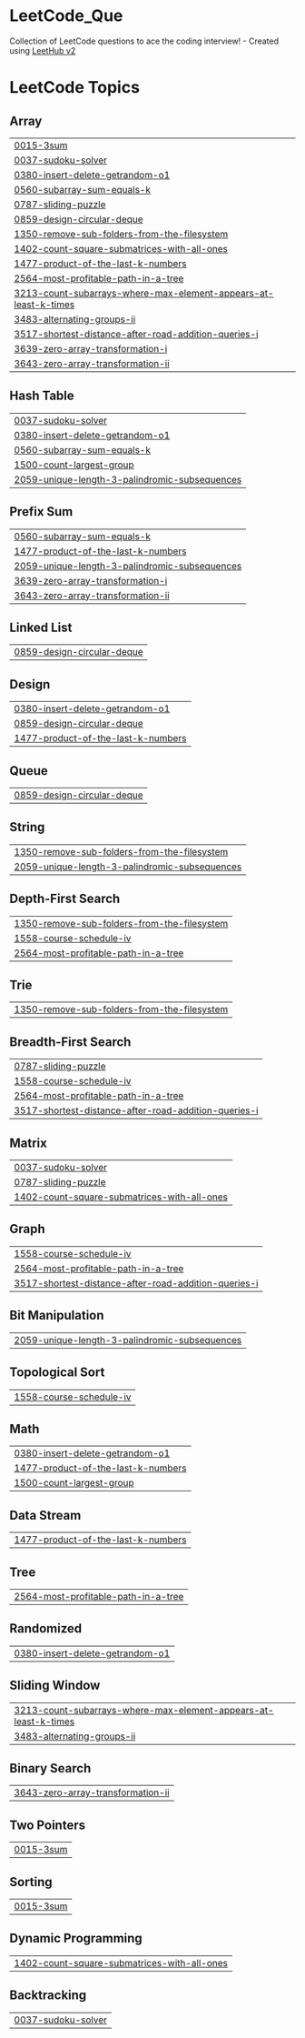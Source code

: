 # LeetCode_Que
Collection of LeetCode questions to ace the coding interview! - Created using [LeetHub v2](https://github.com/arunbhardwaj/LeetHub-2.0)

<!---LeetCode Topics Start-->
# LeetCode Topics
## Array
|  |
| ------- |
| [0015-3sum](https://github.com/spranjal3301/LeetCode_Que/tree/master/0015-3sum) |
| [0037-sudoku-solver](https://github.com/spranjal3301/LeetCode_Que/tree/master/0037-sudoku-solver) |
| [0380-insert-delete-getrandom-o1](https://github.com/spranjal3301/LeetCode_Que/tree/master/0380-insert-delete-getrandom-o1) |
| [0560-subarray-sum-equals-k](https://github.com/spranjal3301/LeetCode_Que/tree/master/0560-subarray-sum-equals-k) |
| [0787-sliding-puzzle](https://github.com/spranjal3301/LeetCode_Que/tree/master/0787-sliding-puzzle) |
| [0859-design-circular-deque](https://github.com/spranjal3301/LeetCode_Que/tree/master/0859-design-circular-deque) |
| [1350-remove-sub-folders-from-the-filesystem](https://github.com/spranjal3301/LeetCode_Que/tree/master/1350-remove-sub-folders-from-the-filesystem) |
| [1402-count-square-submatrices-with-all-ones](https://github.com/spranjal3301/LeetCode_Que/tree/master/1402-count-square-submatrices-with-all-ones) |
| [1477-product-of-the-last-k-numbers](https://github.com/spranjal3301/LeetCode_Que/tree/master/1477-product-of-the-last-k-numbers) |
| [2564-most-profitable-path-in-a-tree](https://github.com/spranjal3301/LeetCode_Que/tree/master/2564-most-profitable-path-in-a-tree) |
| [3213-count-subarrays-where-max-element-appears-at-least-k-times](https://github.com/spranjal3301/LeetCode_Que/tree/master/3213-count-subarrays-where-max-element-appears-at-least-k-times) |
| [3483-alternating-groups-ii](https://github.com/spranjal3301/LeetCode_Que/tree/master/3483-alternating-groups-ii) |
| [3517-shortest-distance-after-road-addition-queries-i](https://github.com/spranjal3301/LeetCode_Que/tree/master/3517-shortest-distance-after-road-addition-queries-i) |
| [3639-zero-array-transformation-i](https://github.com/spranjal3301/LeetCode_Que/tree/master/3639-zero-array-transformation-i) |
| [3643-zero-array-transformation-ii](https://github.com/spranjal3301/LeetCode_Que/tree/master/3643-zero-array-transformation-ii) |
## Hash Table
|  |
| ------- |
| [0037-sudoku-solver](https://github.com/spranjal3301/LeetCode_Que/tree/master/0037-sudoku-solver) |
| [0380-insert-delete-getrandom-o1](https://github.com/spranjal3301/LeetCode_Que/tree/master/0380-insert-delete-getrandom-o1) |
| [0560-subarray-sum-equals-k](https://github.com/spranjal3301/LeetCode_Que/tree/master/0560-subarray-sum-equals-k) |
| [1500-count-largest-group](https://github.com/spranjal3301/LeetCode_Que/tree/master/1500-count-largest-group) |
| [2059-unique-length-3-palindromic-subsequences](https://github.com/spranjal3301/LeetCode_Que/tree/master/2059-unique-length-3-palindromic-subsequences) |
## Prefix Sum
|  |
| ------- |
| [0560-subarray-sum-equals-k](https://github.com/spranjal3301/LeetCode_Que/tree/master/0560-subarray-sum-equals-k) |
| [1477-product-of-the-last-k-numbers](https://github.com/spranjal3301/LeetCode_Que/tree/master/1477-product-of-the-last-k-numbers) |
| [2059-unique-length-3-palindromic-subsequences](https://github.com/spranjal3301/LeetCode_Que/tree/master/2059-unique-length-3-palindromic-subsequences) |
| [3639-zero-array-transformation-i](https://github.com/spranjal3301/LeetCode_Que/tree/master/3639-zero-array-transformation-i) |
| [3643-zero-array-transformation-ii](https://github.com/spranjal3301/LeetCode_Que/tree/master/3643-zero-array-transformation-ii) |
## Linked List
|  |
| ------- |
| [0859-design-circular-deque](https://github.com/spranjal3301/LeetCode_Que/tree/master/0859-design-circular-deque) |
## Design
|  |
| ------- |
| [0380-insert-delete-getrandom-o1](https://github.com/spranjal3301/LeetCode_Que/tree/master/0380-insert-delete-getrandom-o1) |
| [0859-design-circular-deque](https://github.com/spranjal3301/LeetCode_Que/tree/master/0859-design-circular-deque) |
| [1477-product-of-the-last-k-numbers](https://github.com/spranjal3301/LeetCode_Que/tree/master/1477-product-of-the-last-k-numbers) |
## Queue
|  |
| ------- |
| [0859-design-circular-deque](https://github.com/spranjal3301/LeetCode_Que/tree/master/0859-design-circular-deque) |
## String
|  |
| ------- |
| [1350-remove-sub-folders-from-the-filesystem](https://github.com/spranjal3301/LeetCode_Que/tree/master/1350-remove-sub-folders-from-the-filesystem) |
| [2059-unique-length-3-palindromic-subsequences](https://github.com/spranjal3301/LeetCode_Que/tree/master/2059-unique-length-3-palindromic-subsequences) |
## Depth-First Search
|  |
| ------- |
| [1350-remove-sub-folders-from-the-filesystem](https://github.com/spranjal3301/LeetCode_Que/tree/master/1350-remove-sub-folders-from-the-filesystem) |
| [1558-course-schedule-iv](https://github.com/spranjal3301/LeetCode_Que/tree/master/1558-course-schedule-iv) |
| [2564-most-profitable-path-in-a-tree](https://github.com/spranjal3301/LeetCode_Que/tree/master/2564-most-profitable-path-in-a-tree) |
## Trie
|  |
| ------- |
| [1350-remove-sub-folders-from-the-filesystem](https://github.com/spranjal3301/LeetCode_Que/tree/master/1350-remove-sub-folders-from-the-filesystem) |
## Breadth-First Search
|  |
| ------- |
| [0787-sliding-puzzle](https://github.com/spranjal3301/LeetCode_Que/tree/master/0787-sliding-puzzle) |
| [1558-course-schedule-iv](https://github.com/spranjal3301/LeetCode_Que/tree/master/1558-course-schedule-iv) |
| [2564-most-profitable-path-in-a-tree](https://github.com/spranjal3301/LeetCode_Que/tree/master/2564-most-profitable-path-in-a-tree) |
| [3517-shortest-distance-after-road-addition-queries-i](https://github.com/spranjal3301/LeetCode_Que/tree/master/3517-shortest-distance-after-road-addition-queries-i) |
## Matrix
|  |
| ------- |
| [0037-sudoku-solver](https://github.com/spranjal3301/LeetCode_Que/tree/master/0037-sudoku-solver) |
| [0787-sliding-puzzle](https://github.com/spranjal3301/LeetCode_Que/tree/master/0787-sliding-puzzle) |
| [1402-count-square-submatrices-with-all-ones](https://github.com/spranjal3301/LeetCode_Que/tree/master/1402-count-square-submatrices-with-all-ones) |
## Graph
|  |
| ------- |
| [1558-course-schedule-iv](https://github.com/spranjal3301/LeetCode_Que/tree/master/1558-course-schedule-iv) |
| [2564-most-profitable-path-in-a-tree](https://github.com/spranjal3301/LeetCode_Que/tree/master/2564-most-profitable-path-in-a-tree) |
| [3517-shortest-distance-after-road-addition-queries-i](https://github.com/spranjal3301/LeetCode_Que/tree/master/3517-shortest-distance-after-road-addition-queries-i) |
## Bit Manipulation
|  |
| ------- |
| [2059-unique-length-3-palindromic-subsequences](https://github.com/spranjal3301/LeetCode_Que/tree/master/2059-unique-length-3-palindromic-subsequences) |
## Topological Sort
|  |
| ------- |
| [1558-course-schedule-iv](https://github.com/spranjal3301/LeetCode_Que/tree/master/1558-course-schedule-iv) |
## Math
|  |
| ------- |
| [0380-insert-delete-getrandom-o1](https://github.com/spranjal3301/LeetCode_Que/tree/master/0380-insert-delete-getrandom-o1) |
| [1477-product-of-the-last-k-numbers](https://github.com/spranjal3301/LeetCode_Que/tree/master/1477-product-of-the-last-k-numbers) |
| [1500-count-largest-group](https://github.com/spranjal3301/LeetCode_Que/tree/master/1500-count-largest-group) |
## Data Stream
|  |
| ------- |
| [1477-product-of-the-last-k-numbers](https://github.com/spranjal3301/LeetCode_Que/tree/master/1477-product-of-the-last-k-numbers) |
## Tree
|  |
| ------- |
| [2564-most-profitable-path-in-a-tree](https://github.com/spranjal3301/LeetCode_Que/tree/master/2564-most-profitable-path-in-a-tree) |
## Randomized
|  |
| ------- |
| [0380-insert-delete-getrandom-o1](https://github.com/spranjal3301/LeetCode_Que/tree/master/0380-insert-delete-getrandom-o1) |
## Sliding Window
|  |
| ------- |
| [3213-count-subarrays-where-max-element-appears-at-least-k-times](https://github.com/spranjal3301/LeetCode_Que/tree/master/3213-count-subarrays-where-max-element-appears-at-least-k-times) |
| [3483-alternating-groups-ii](https://github.com/spranjal3301/LeetCode_Que/tree/master/3483-alternating-groups-ii) |
## Binary Search
|  |
| ------- |
| [3643-zero-array-transformation-ii](https://github.com/spranjal3301/LeetCode_Que/tree/master/3643-zero-array-transformation-ii) |
## Two Pointers
|  |
| ------- |
| [0015-3sum](https://github.com/spranjal3301/LeetCode_Que/tree/master/0015-3sum) |
## Sorting
|  |
| ------- |
| [0015-3sum](https://github.com/spranjal3301/LeetCode_Que/tree/master/0015-3sum) |
## Dynamic Programming
|  |
| ------- |
| [1402-count-square-submatrices-with-all-ones](https://github.com/spranjal3301/LeetCode_Que/tree/master/1402-count-square-submatrices-with-all-ones) |
## Backtracking
|  |
| ------- |
| [0037-sudoku-solver](https://github.com/spranjal3301/LeetCode_Que/tree/master/0037-sudoku-solver) |
<!---LeetCode Topics End-->